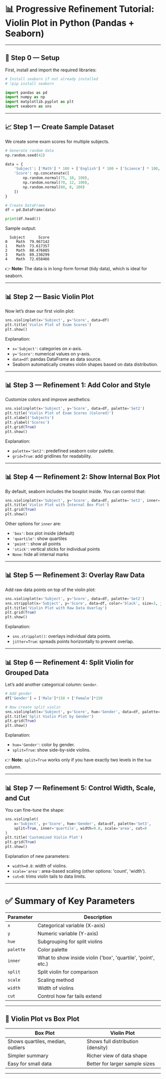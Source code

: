 
# 📊 **Progressive Refinement Tutorial: Violin Plot in Python (Pandas + Seaborn)**

---

## 🔧 **Step 0 — Setup**

First, install and import the required libraries:

```python
# Install seaborn if not already installed
# !pip install seaborn

import pandas as pd
import numpy as np
import matplotlib.pyplot as plt
import seaborn as sns
```

---

## 📈 **Step 1 — Create Sample Dataset**

We create some exam scores for multiple subjects.

```python
# Generate random data
np.random.seed(42)

data = {
    'Subject': ['Math'] * 100 + ['English'] * 100 + ['Science'] * 100,
    'Score': np.concatenate([
        np.random.normal(75, 10, 100),
        np.random.normal(70, 12, 100),
        np.random.normal(80, 8, 100)
    ])
}

# Create DataFrame
df = pd.DataFrame(data)

print(df.head())
```

Sample output:

```
  Subject      Score
0    Math  79.967142
1    Math  73.617357
2    Math  80.476885
3    Math  89.230299
4    Math  72.658466
```

👉 **Note:** The data is in long-form format (tidy data), which is ideal for seaborn.

---

## 📊 **Step 2 — Basic Violin Plot**

Now let’s draw our first violin plot:

```python
sns.violinplot(x='Subject', y='Score', data=df)
plt.title('Violin Plot of Exam Scores')
plt.show()
```

Explanation:

* `x='Subject'`: categories on x-axis.
* `y='Score'`: numerical values on y-axis.
* `data=df`: pandas DataFrame as data source.
* Seaborn automatically creates violin shapes based on data distribution.

---

## 📊 **Step 3 — Refinement 1: Add Color and Style**

Customize colors and improve aesthetics:

```python
sns.violinplot(x='Subject', y='Score', data=df, palette='Set2')
plt.title('Violin Plot of Exam Scores (Colored)')
plt.xlabel('Subjects')
plt.ylabel('Scores')
plt.grid(True)
plt.show()
```

Explanation:

* `palette='Set2'`: predefined seaborn color palette.
* `grid=True`: add gridlines for readability.

---

## 📊 **Step 4 — Refinement 2: Show Internal Box Plot**

By default, seaborn includes the boxplot inside. You can control that:

```python
sns.violinplot(x='Subject', y='Score', data=df, palette='Set2', inner='box')
plt.title('Violin Plot with Internal Box Plot')
plt.grid(True)
plt.show()
```

Other options for `inner` are:

* `'box'`: box plot inside (default)
* `'quartile'`: show quartiles
* `'point'`: show all points
* `'stick'`: vertical sticks for individual points
* `None`: hide all internal marks

---

## 📊 **Step 5 — Refinement 3: Overlay Raw Data**

Add raw data points on top of the violin plot:

```python
sns.violinplot(x='Subject', y='Score', data=df, palette='Set2')
sns.stripplot(x='Subject', y='Score', data=df, color='black', size=3, jitter=True)
plt.title('Violin Plot with Raw Data Overlay')
plt.grid(True)
plt.show()
```

Explanation:

* `sns.stripplot()`: overlays individual data points.
* `jitter=True`: spreads points horizontally to prevent overlap.

---

## 📊 **Step 6 — Refinement 4: Split Violin for Grouped Data**

Let’s add another categorical column: `Gender`.

```python
# Add gender
df['Gender'] = ['Male']*150 + ['Female']*150

# Now create split violin
sns.violinplot(x='Subject', y='Score', hue='Gender', data=df, palette='Pastel1', split=True)
plt.title('Split Violin Plot by Gender')
plt.grid(True)
plt.show()
```

Explanation:

* `hue='Gender'`: color by gender.
* `split=True`: show side-by-side violins.

👉 **Note:** `split=True` works only if you have exactly two levels in the `hue` column.

---

## 📊 **Step 7 — Refinement 5: Control Width, Scale, and Cut**

You can fine-tune the shape:

```python
sns.violinplot(
    x='Subject', y='Score', hue='Gender', data=df, palette='Set3',
    split=True, inner='quartile', width=0.8, scale='area', cut=0
)
plt.title('Customized Violin Plot')
plt.grid(True)
plt.show()
```

Explanation of new parameters:

* `width=0.8`: width of violins.
* `scale='area'`: area-based scaling (other options: 'count', 'width').
* `cut=0`: trims violin tails to data limits.

---

# ✅ **Summary of Key Parameters**

| Parameter | Description                                                   |
| --------- | ------------------------------------------------------------- |
| `x`       | Categorical variable (X-axis)                                 |
| `y`       | Numeric variable (Y-axis)                                     |
| `hue`     | Subgrouping for split violins                                 |
| `palette` | Color palette                                                 |
| `inner`   | What to show inside violin ('box', 'quartile', 'point', etc.) |
| `split`   | Split violin for comparison                                   |
| `scale`   | Scaling method                                                |
| `width`   | Width of violins                                              |
| `cut`     | Control how far tails extend                                  |

---

## 🔎 **Violin Plot vs Box Plot**

| Box Plot                          | Violin Plot                       |
| --------------------------------- | --------------------------------- |
| Shows quartiles, median, outliers | Shows full distribution (density) |
| Simpler summary                   | Richer view of data shape         |
| Easy for small data               | Better for larger sample sizes    |

---

